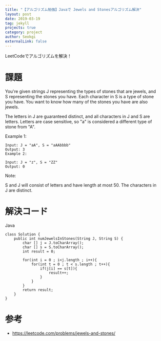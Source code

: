 ```yaml
---
title: "【アルゴリズム勉強】Javaで Jewels and Stonesアルゴリズム解決"
layout: post
date: 2019-03-19
tag: jekyll
projects: true
category: project
author: Seokgi
externalLink: false
---
```




LeetCodeでアルゴリズムを解決！

# 課題

You're given strings J representing the types of stones that are jewels, and S representing the stones you have.  Each character in S is a type of stone you have.  You want to know how many of the stones you have are also jewels.

The letters in J are guaranteed distinct, and all characters in J and S are letters. Letters are case sensitive, so "a" is considered a different type of stone from "A".

Example 1:
```shell
Input: J = "aA", S = "aAAbbbb"
Output: 3
Example 2:
```

```shell
Input: J = "z", S = "ZZ"
Output: 0
```
Note:

S and J will consist of letters and have length at most 50.
The characters in J are distinct.



# 解決コード
Java

```shell
class Solution {
    public int numJewelsInStones(String J, String S) {
        char [] j = J.toCharArray();
        char [] s = S.toCharArray();
        int result = 0;

        for(int i = 0 ; i<j.length ; i++){
            for(int t = 0 ; t < s.length ; t++){
                if(j[i] == s[t]){
                    result++;
                }
            }
        }
        return result;
    }
}
```



# 参考
- https://leetcode.com/problems/jewels-and-stones/
